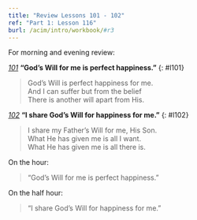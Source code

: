 ```yaml
---
title: "Review Lessons 101 - 102"
ref: "Part 1: Lesson 116"
burl: /acim/intro/workbook/#r3
---
```


For morning and evening review:

[*101*](/acim/workbook/l101/?r=1) **“God’s Will for me is perfect happiness.”**
{: #l101}

> God’s Will is perfect happiness for me.<br/>
> And I can suffer but from the belief<br/>
> There is another will apart from His.

[*102*](/acim/workbook/l102/?r=1) **“I share God’s Will for happiness for me.”**
{: #l102}

> I share my Father’s Will for me, His Son.<br/>
> What He has given me is all I want.<br/>
> What He has given me is all there is.

On the hour:

> “God’s Will for me is perfect happiness.”

On the half hour:

> “I share God’s Will for happiness for me.”


